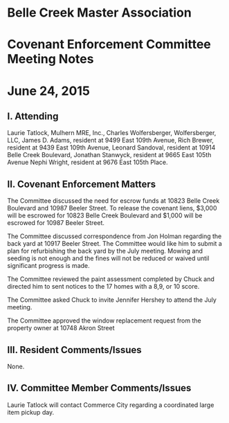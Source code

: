 # Belle Creek Master Association
# Covenant Enforcement Committee Meeting Notes
# June 24, 2015

## I. Attending
Laurie Tatlock, Mulhern MRE, Inc., Charles Wolfersberger, Wolfersberger, LLC, James D. Adams, resident at 9499 East 109th Avenue, Rich Brewer, resident at 9439 East 109th Avenue, Leonard Sandoval, resident at 10914 Belle Creek Boulevard, Jonathan Stanwyck, resident at 9665 East 105th Avenue Nephi Wright, resident at 9676 East 105th  Place.  

## II. Covenant Enforcement Matters
The Committee discussed the need for escrow funds at 10823 Belle Creek Boulevard and 10987 Beeler Street.  To release the covenant liens, $3,000 will be escrowed for 10823 Belle Creek Boulevard and $1,000 will be escrowed for 10987 Beeler Street.

The Committee discussed correspondence from Jon Holman regarding the back yard at 10917 Beeler Street.  The Committee would like him to submit a plan for refurbishing the back yard by the July meeting.  Mowing and seeding is not enough and the fines will not be reduced or waived until significant progress is made.

The Committee reviewed the paint assessment completed by Chuck and directed him to sent notices to the 17 homes with a 8,9, or 10 score.

The Committee asked Chuck to invite Jennifer Hershey to attend the July meeting.

The Committee approved the window replacement request from the property owner at 10748 Akron Street

## III. Resident Comments/Issues
None.

## IV. Committee Member Comments/Issues
Laurie Tatlock will contact Commerce City regarding a coordinated large item pickup day.
